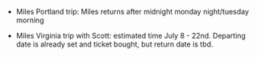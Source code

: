 - Miles Portland trip: Miles returns after midnight monday night/tuesday morning

- Miles Virginia trip with Scott: estimated time July 8 - 22nd. Departing date is already set and ticket bought, but return date is tbd.

